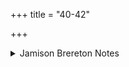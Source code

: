 +++
title = "40-42"

+++

<details><summary>Jamison Brereton Notes</summary>

The focus on our welfare found in the last tṛca is found here in vs. 41 but is otherwise muted.
</details>
